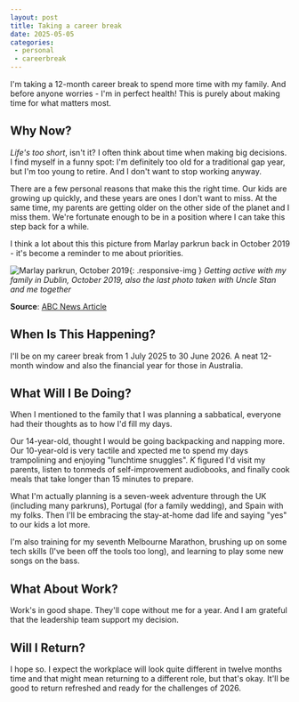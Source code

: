 ```yaml
---
layout: post
title: Taking a career break
date: 2025-05-05
categories:
 - personal
 - careerbreak
---
```


I'm taking a 12-month career break to spend more time with my family. And before anyone worries - I'm in perfect health! This is purely about making time for what matters most.

## Why Now?

_Life's too short_, isn't it? I often think about time when making big decisions. I find myself in a funny spot: I'm definitely too old for a traditional gap year, but I'm too young to retire. And I don't want to stop working anyway.

There are a few personal reasons that make this the right time. Our kids are growing up quickly, and these years are ones I don't want to miss. At the same time, my parents are getting older on the other side of the planet and I miss them. We're fortunate enough to be in a position where I can take this step back for a while.

I think a lot about this this picture from Marlay parkrun back in October 2019 - it's become a reminder to me about priorities.

![Marlay parkrun, October 2019](https://live-production.wcms.abc-cdn.net.au/3739bd32906cfe2ae0f55d0fbd5701c6){: .responsive-img }
_Getting active with my family in Dublin, October 2019, also the last photo taken with Uncle Stan and me together_

**Source**: [ABC News Article]

## When Is This Happening?

I'll be on my career break from 1 July 2025 to 30 June 2026. A neat 12-month window and also the financial year for those in Australia.

## What Will I Be Doing?

When I mentioned to the family that I was planning a sabbatical, everyone had their thoughts as to how I'd fill my days.

Our 14-year-old, thought I would be going backpacking and napping more. Our 10-year-old is very tactile and xpected me to spend my days trampolining and enjoying "lunchtime snuggles". _K_ figured I'd visit my parents, listen to tonmeds of self-improvement audiobooks, and finally cook meals that take longer than 15 minutes to prepare.

What I'm actually planning is a seven-week adventure through the UK (including many parkruns), Portugal (for a family wedding), and Spain with my folks. Then I'll be embracing the stay-at-home dad life and saying "yes" to our kids a lot more.

I'm also training for my seventh Melbourne Marathon, brushing up on some tech skills (I've been off the tools too long), and learning to play some new songs on the bass.

## What About Work?

Work's in good shape. They'll cope without me for a year. And I am grateful that the leadership team support my decision.

## Will I Return?

I hope so. I expect the workplace will look quite different in twelve months time and that might mean returning to a different role, but that's okay. It'll be good to return refreshed and ready for the challenges of 2026.

<!-- Links -->

[ABC News Article]: https://bit.ly/notparkrun
